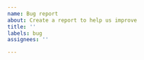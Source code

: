 ```yaml
---
name: Bug report
about: Create a report to help us improve
title: ''
labels: bug
assignees: ''

---
```


<!-- 作者还是一名学生党，学业为重，所以只会抽出一些周末时间来维护这个项目，响应 issue 的速度可能很慢，暂时不接受新组件的 PR。

提 Issue 前请先搜索历史 Issue，可能有相似的，如果没有，需要补充完整模板要求的环境信息和最小复现代码，并确保自己安装的包是最新版本的。-->